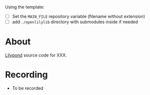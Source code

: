 Using the template:
- [ ] Set the `MAIN_FILE` repository variable (filename without extension)
- [ ] add `./openlilylib` directory with submodules inside if needed

# About

[Lilypond](https://lilypond.org/) source code for XXX.

# Recording

- To be recorded
